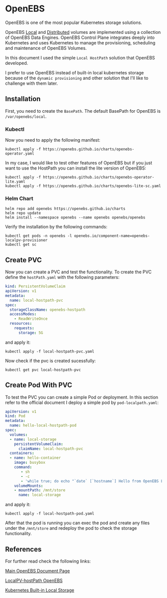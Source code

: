 # OpenEBS

OpenEBS is one of the most popular Kubernetes storage solutions.

OpenEBS [Local](https://openebs.io/docs#local-volumes) and [Distributed](https://openebs.io/docs#replicated-volumes) volumes are implemented using a collection of OpenEBS Data Engines. OpenEBS Control Plane integrates deeply into Kubernetes and uses Kubernetes to manage the provisioning, scheduling and maintenance of OpenEBS Volumes.

In this document I used the simple `Local HostPath` solution that OpenEBS developed.

I prefer to use OpenEBS instead of built-in local kubernetes storage because of the `dynamic provisioning` and other solution that I'll like to challenge with them  later.

## Installation

First, you need to create the `BasePath`. The default BasePath for OpenEBS is `/var/openebs/local`.

### Kubectl 

Now you need to apply the following manifest:

```shell
kubectl apply -f https://openebs.github.io/charts/openebs-operator.yaml
```

In my case, I would like to test other features of OpenEBS but if you just want to use the HostPath you can install the lite version of OpenEBS:

```shell
kubectl apply -f https://openebs.github.io/charts/openebs-operator-lite.yaml 
kubectl apply -f https://openebs.github.io/charts/openebs-lite-sc.yaml
```

### Helm Chart

```shell
helm repo add openebs https://openebs.github.io/charts
helm repo update
helm install --namespace openebs --name openebs openebs/openebs
```

Verify the installation by the following commands:

```shell
kubectl get pods -n openebs -l openebs.io/component-name=openebs-localpv-provisioner
kubectl get sc
```

## Create PVC

Now you can create a PVC and test the functionality. To create the PVC define the `hostPath.yaml` with the following parameters:

```yaml
kind: PersistentVolumeClaim
apiVersion: v1
metadata:
  name: local-hostpath-pvc
spec:
  storageClassName: openebs-hostpath
  accessModes:
    - ReadWriteOnce
  resources:
    requests:
      storage: 5G
```

and apply it:

```shell
kubectl apply -f local-hostpath-pvc.yaml
```

Now check if the pvc is created sucessfully:

```shell
kubectl get pvc local-hostpath-pvc
```

## Create Pod With PVC

To test the PVC you can create a simple Pod or deployment. In this section refer to the official document I deploy a simple pod by `pod-localpath.yaml`:

```yaml
apiVersion: v1
kind: Pod
metadata:
  name: hello-local-hostpath-pod
spec:
  volumes:
  - name: local-storage
    persistentVolumeClaim:
      claimName: local-hostpath-pvc
  containers:
  - name: hello-container
    image: busybox
    command:
       - sh
       - -c
       - 'while true; do echo "`date` [`hostname`] Hello from OpenEBS Local PV." >> /mnt/store/greet.txt; sleep $(($RANDOM % 5 + 300)); done'
    volumeMounts:
    - mountPath: /mnt/store
      name: local-storage
```

and apply it:

```shell
kubectl apply -f local-hostpath-pod.yaml
```

After that the pod is running you can exec the pod and create any files under the `/mnt/store` and redeploy the pod to check the storage functionality.

## References

For further read check the following links:

[Main OpenEBS Document Page](https://openebs.io/docs)

[LocalPV-hostPath OpenEBS](https://openebs.io/docs/user-guides/localpv-hostpath)

[Kubernetes Built-in Local Storage](https://kubernetes.io/docs/concepts/storage/storage-classes/#local)
